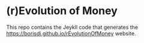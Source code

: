 # (r)Evolution of Money
This repo contains the Jeykll code that generates the https://borisdj.github.io/rEvolutionOfMoney website.